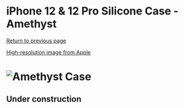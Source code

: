 # iPhone 12 & 12 Pro Silicone Case - Amethyst

[Return to previous page](/iphone_12)

[High-resolution image from Apple](https://store.storeimages.cdn-apple.com/8756/as-images.apple.com/is//MK033?wid=4500&hei=4500&fmt=png)

# ![Amethyst Case](/everyphone/MK033.png)

## Under construction
